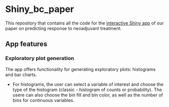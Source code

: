 # Shiny_bc_paper
This repository that contains all the code for the [interactive Shiny app](https://v9cawl-aristeidis0sionakidis.shinyapps.io/shiny_bc_paper/) of our paper on predicting response to neoadjuvant treatment.

## App features
### Exploratory plot generation
The app offers functionality for generating exploratory plots: histograms and bar charts.

- For histograms, the user can select a variable of interest and choose the type of the histogram (classic - histogram of counts or probability). The usere can also choose the bin fill and bin color, as well as the number of bins for continuous variables.
